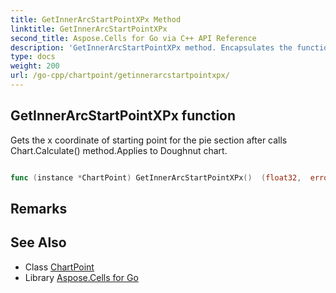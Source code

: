```yaml
---
title: GetInnerArcStartPointXPx Method 
linktitle: GetInnerArcStartPointXPx
second_title: Aspose.Cells for Go via C++ API Reference
description: 'GetInnerArcStartPointXPx method. Encapsulates the function that represents getinnerarcstartpointxpx in Go.'
type: docs
weight: 200
url: /go-cpp/chartpoint/getinnerarcstartpointxpx/
---
```


## GetInnerArcStartPointXPx function

Gets the x coordinate of starting point for the pie section after calls Chart.Calculate() method.Applies to Doughnut chart.

```go

func (instance *ChartPoint) GetInnerArcStartPointXPx()  (float32,  error) 

```

## Remarks


## See Also

* Class [ChartPoint](../)
* Library [Aspose.Cells for Go](../../)
